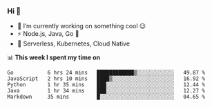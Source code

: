 ### Hi 👋

<!--
**nodejh/nodejh** is a ✨ _special_ ✨ repository because its `README.md` (this file) appears on your GitHub profile.

Here are some ideas to get you started:

- 🔭 I’m currently working on ...
- 🌱 I’m currently learning ...
- 👯 I’m looking to collaborate on ...
- 🤔 I’m looking for help with ...
- 💬 Ask me about ...
- 📫 How to reach me: ...
- 😄 Pronouns: ...
- ⚡ Fun fact: ...
-->

- 🔭 I’m currently working on something cool :wink:
- ⚡ Node.js, Java, Go :thought_balloon:
- 🤖 Serverless, Kubernetes, Cloud Native

📊 **This week I spent my time on**

<!--START_SECTION:waka-->
```text
Go           6 hrs 24 mins   ████████████▒░░░░░░░░░░░░   49.87 % 
JavaScript   2 hrs 10 mins   ████▒░░░░░░░░░░░░░░░░░░░░   16.92 % 
Python       1 hr 35 mins    ███░░░░░░░░░░░░░░░░░░░░░░   12.44 % 
Java         1 hr 34 mins    ███░░░░░░░░░░░░░░░░░░░░░░   12.27 % 
Markdown     35 mins         █░░░░░░░░░░░░░░░░░░░░░░░░   04.65 % 
```
<!--END_SECTION:waka-->


<!--
:traffic_light: **Visitors**

![visitors](https://visitor-badge.glitch.me/badge?page_id=nodejh.nodejh)
-->
